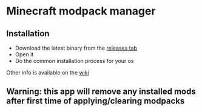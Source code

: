 # Minecraft modpack manager

## Installation 
* Download the latest binary from the [releases tab](https://github.com/mrquantumoff/MinecraftModpackManager/releases/latest)
* Open it
* Do the common installation process for your os

Other info is available on the [wiki](https://github.com/mrquantumoff/MinecraftModpackManager/wiki)

## Warning: this app will remove any installed mods after first time of applying/clearing modpacks

